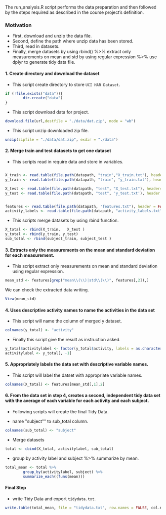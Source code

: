 The run_analysis.R script performs the data preparation and then followed by the steps required as described in the course project’s definition.

### Motivation
- First, download and unzip the data file.
- Second, define the path where unzip data has been stored.
- Third, read in datasets.
- Finally, merge datasets by using rbind() %>% extract only measurements on mean and std by using regular expression %>% use dplyr to  generate tidy data file.


#### 1. Create directory and download the dataset

- This script create directory to store `UCI HAR Dataset`.

``` R
if (!file.exists("data")){
        dir.create("data")
}
```

- This script download data for project.

``` R
download.file(url,destfile = "./data/dat.zip", mode = "wb")
```

- This script unzip downloaded zip file.

``` R
unzip(zipfile = "./data/dat.zip", exdir = "./data")
```

#### 2. Merge train and test datasets to get one dataset

- This scripts read in require data and store in variables.

``` R

X_train <- read.table(file.path(datapath, "train","X_train.txt"), header=FALSE)
y_train <- read.table(file.path(datapath, "train", "y_train.txt"), header = FALSE)

X_test <- read.table(file.path(datapath, "test", "X_test.txt"), header=FALSE)
y_test <- read.table(file.path(datapath, "test", 'y_test.txt'), header = FALSE)


features <- read.table(file.path(datapath, "features.txt"), header = FALSE)
activity_labels <- read.table(file.path(datapath, "activity_labels.txt"), header = FALSE)

```

- This scripts merge datasets by using rbind function.

``` R
X_total <- rbind(X_train,   X_test )
y_total <- rbind(y_train, y_test)
sub_total <- rbind(subject_train, subject_test ) 
```
#### 3. Extracts only the measurements on the mean and standard deviation for each measurement.

- This script extract only measurements on mean and standard deviation using regular expression. 

``` R
mean_std <- features[grep("mean\\(\\)|std\\(\\)", features[,2]),]
```
We can check the extracted data writing. 

``` R
View(mean_std)
```

#### 4. Uses descriptive activity names to name the activities in the data set
- This script will  name the column of merged y dataset.

``` R
colnames(y_total) <- "activity"
```

- Finally this script give the result as instruction asked.

``` R
y_total$activitylabel <- factor(y_total$activity, labels = as.character(activity_labels[,2]))
activitylabel <- y_total[, -1]
``` 
#### 5. Appropriately labels the data set with descriptive variable names.
- This script will label the datset with appropriate variable names.

``` R
colnames(X_total) <- features[mean_std[,1],2]
```

####  6. From the data set in step 4, creates a second, independent tidy data set with the average of each variable for each activity and each subject.

- Following scripts will create the final Tidy Data.

- name "subject"" to sub_total column.

``` R
colnames(sub_total) <- "subject"
```

- Merge datasets

``` R
total <- cbind(X_total, activitylabel, sub_total)
```

- group by activity label and subject %>% summarize by mean.

``` R
total_mean <- total %>%
        group_by(activitylabel, subject) %>%
        summarize_each((funs(mean)))
```

#### Final Step
- write Tidy Data and export `tidydata.txt`.

``` R
write.table(total_mean, file = "tidydata.txt", row.names = FALSE, col.names` = TRUE)
```







